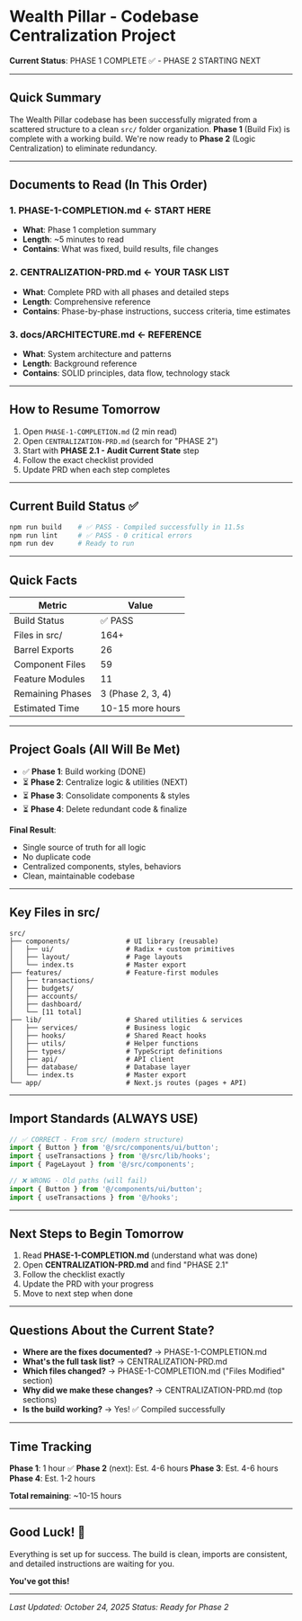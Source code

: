 # Wealth Pillar - Codebase Centralization Project

**Current Status**: PHASE 1 COMPLETE ✅ - PHASE 2 STARTING NEXT

---

## Quick Summary

The Wealth Pillar codebase has been successfully migrated from a scattered structure to a clean `src/` folder organization. **Phase 1** (Build Fix) is complete with a working build. We're now ready to **Phase 2** (Logic Centralization) to eliminate redundancy.

---

## Documents to Read (In This Order)

### 1. **PHASE-1-COMPLETION.md** ← START HERE
- **What**: Phase 1 completion summary
- **Length**: ~5 minutes to read
- **Contains**: What was fixed, build results, file changes

### 2. **CENTRALIZATION-PRD.md** ← YOUR TASK LIST
- **What**: Complete PRD with all phases and detailed steps
- **Length**: Comprehensive reference
- **Contains**: Phase-by-phase instructions, success criteria, time estimates

### 3. **docs/ARCHITECTURE.md** ← REFERENCE
- **What**: System architecture and patterns
- **Length**: Background reference
- **Contains**: SOLID principles, data flow, technology stack

---

## How to Resume Tomorrow

1. Open `PHASE-1-COMPLETION.md` (2 min read)
2. Open `CENTRALIZATION-PRD.md` (search for "PHASE 2")
3. Start with **PHASE 2.1 - Audit Current State** step
4. Follow the exact checklist provided
5. Update PRD when each step completes

---

## Current Build Status ✅

```bash
npm run build    # ✅ PASS - Compiled successfully in 11.5s
npm run lint     # ✅ PASS - 0 critical errors
npm run dev      # Ready to run
```

---

## Quick Facts

| Metric | Value |
|--------|-------|
| Build Status | ✅ PASS |
| Files in src/ | 164+ |
| Barrel Exports | 26 |
| Component Files | 59 |
| Feature Modules | 11 |
| Remaining Phases | 3 (Phase 2, 3, 4) |
| Estimated Time | 10-15 more hours |

---

## Project Goals (All Will Be Met)

- ✅ **Phase 1**: Build working (DONE)
- ⏳ **Phase 2**: Centralize logic & utilities (NEXT)
- ⏳ **Phase 3**: Consolidate components & styles
- ⏳ **Phase 4**: Delete redundant code & finalize

**Final Result**:
- Single source of truth for all logic
- No duplicate code
- Centralized components, styles, behaviors
- Clean, maintainable codebase

---

## Key Files in src/

```
src/
├── components/              # UI library (reusable)
│   ├── ui/                  # Radix + custom primitives
│   ├── layout/              # Page layouts
│   └── index.ts             # Master export
├── features/                # Feature-first modules
│   ├── transactions/
│   ├── budgets/
│   ├── accounts/
│   ├── dashboard/
│   └── [11 total]
├── lib/                     # Shared utilities & services
│   ├── services/            # Business logic
│   ├── hooks/               # Shared React hooks
│   ├── utils/               # Helper functions
│   ├── types/               # TypeScript definitions
│   ├── api/                 # API client
│   ├── database/            # Database layer
│   └── index.ts             # Master export
└── app/                     # Next.js routes (pages + API)
```

---

## Import Standards (ALWAYS USE)

```typescript
// ✅ CORRECT - From src/ (modern structure)
import { Button } from '@/src/components/ui/button';
import { useTransactions } from '@/src/lib/hooks';
import { PageLayout } from '@/src/components';

// ❌ WRONG - Old paths (will fail)
import { Button } from '@/components/ui/button';
import { useTransactions } from '@/hooks';
```

---

## Next Steps to Begin Tomorrow

1. Read **PHASE-1-COMPLETION.md** (understand what was done)
2. Open **CENTRALIZATION-PRD.md** and find "PHASE 2.1"
3. Follow the checklist exactly
4. Update the PRD with your progress
5. Move to next step when done

---

## Questions About the Current State?

- **Where are the fixes documented?** → PHASE-1-COMPLETION.md
- **What's the full task list?** → CENTRALIZATION-PRD.md
- **Which files changed?** → PHASE-1-COMPLETION.md ("Files Modified" section)
- **Why did we make these changes?** → CENTRALIZATION-PRD.md (top sections)
- **Is the build working?** → Yes! ✅ Compiled successfully

---

## Time Tracking

**Phase 1**: 1 hour ✅
**Phase 2** (next): Est. 4-6 hours
**Phase 3**: Est. 4-6 hours
**Phase 4**: Est. 1-2 hours

**Total remaining**: ~10-15 hours

---

## Good Luck! 🚀

Everything is set up for success. The build is clean, imports are consistent, and detailed instructions are waiting for you.

**You've got this!**

---

*Last Updated: October 24, 2025*
*Status: Ready for Phase 2*
